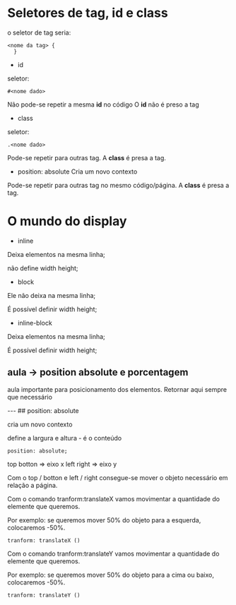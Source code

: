 # Seletores de tag, id e class


o seletor de tag seria:
```
<nome da tag> { 
  }
```

- id

seletor:
```
#<nome dado>
```
Não pode-se repetir a mesma **id** no código
O **id** não é preso a tag

- class

seletor:
```
.<nome dado>
```
Pode-se repetir para outras tag.
A **class** é presa a tag.


- position: absolute
Cria um novo contexto

Pode-se repetir para outras tag no mesmo código/página.
A **class** é presa a tag.

# O mundo do display

- inline

<p>Deixa elementos na mesma linha;</p>
<p>não define width height;</p>

- block
<p>Ele não deixa na mesma linha;</p>
<p>É possível definir width height;</p>

- inline-block
<p>Deixa elementos na mesma linha;</p>
<p>É possível definir width height;</p>

## aula -> position absolute e porcentagem
<p>aula importante para posicionamento dos elementos. Retornar aqui sempre que necessário</p>
---
## position: absolute

<p>cria um novo contexto</p>
<p>define a largura e altura - é o conteúdo</p>

```
position: absolute;
```
top botton => eixo x
left right => eixo y

Com o top / botton e left / right consegue-se mover o objeto necessário em relação a página.

<p> Com o comando tranform:translateX vamos movimentar a quantidade do elemente que queremos.</p>
<p> Por exemplo: se queremos mover 50% do objeto para a esquerda, colocaremos -50%.

```
tranform: translateX ()
```
<p> Com o comando tranform:translateY vamos movimentar a quantidade do elemente que queremos.</p>
<p> Por exemplo: se queremos mover 50% do objeto para a cima ou baixo, colocaremos -50%.

```
tranform: translateY ()
```
